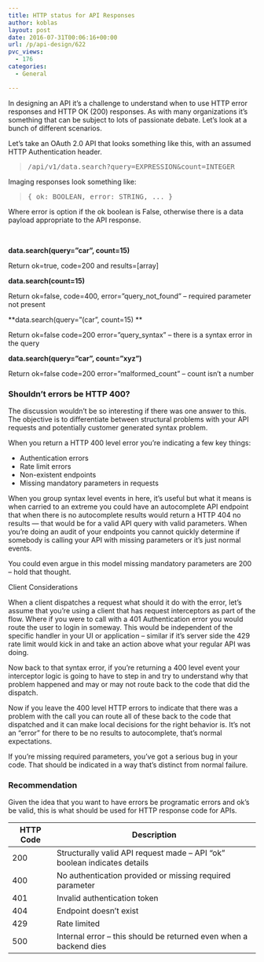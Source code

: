 ```yaml
---
title: HTTP status for API Responses
author: koblas
layout: post
date: 2016-07-31T00:06:16+00:00
url: /p/api-design/622
pvc_views:
  - 176
categories:
  - General

---
```

In designing an API it&#8217;s a challenge to understand when to use HTTP error responses and HTTP OK (200) responses. As with many organizations it&#8217;s something that can be subject to lots of passionate debate. Let&#8217;s look at a bunch of different scenarios.

Let&#8217;s take an OAuth 2.0 API that looks something like this, with an assumed HTTP Authentication header.

> <pre class="">/api/v1/data.search?query=EXPRESSION&count=INTEGER</pre>

Imaging responses look something like:

> <pre class="">{ ok: BOOLEAN, error: STRING, ... }</pre>

Where error is option if the ok boolean is False, otherwise there is a data payload appropriate to the API response.

&nbsp;

**data.search(query=&#8221;car&#8221;, count=15)** 

Return ok=true, code=200 and results=[array]

**data.search(count=15)**

Return ok=false, code=400, error=&#8221;query\_not\_found&#8221; – required parameter not present

**data.search(query=&#8221;(car&#8221;, count=15) **

Return ok=false code=200 error=&#8221;query_syntax&#8221; – there is a syntax error in the query

**data.search(query=&#8221;car&#8221;, count=&#8221;xyz&#8221;)**

Return ok=false code=200 error=&#8221;malformed_count&#8221; – count isn&#8217;t a number

### Shouldn&#8217;t errors be HTTP 400?

The discussion wouldn&#8217;t be so interesting if there was one answer to this. The objective is to differentiate between structural problems with your API requests and potentially customer generated syntax problem.

When you return a HTTP 400 level error you&#8217;re indicating a few key things:

  * Authentication errors
  * Rate limit errors
  * Non-existent endpoints
  * Missing mandatory parameters in requests

When you group syntax level events in here, it&#8217;s useful but what it means is when carried to an extreme you could have an autocomplete API endpoint that when there is no autocomplete results would return a HTTP 404 no results &#8212; that would be for a valid API query with valid parameters. When you&#8217;re doing an audit of your endpoints you cannot quickly determine if somebody is calling your API with missing parameters or it&#8217;s just normal events.

You could even argue in this model missing mandatory parameters are 200 &#8211; hold that thought.

Client Considerations

When a client dispatches a request what should it do with the error, let&#8217;s assume that you&#8217;re using a client that has request interceptors as part of the flow. Where if you were to call with a 401 Authentication error you would route the user to login in someway. This would be independent of the specific handler in your UI or application &#8211; similar if it&#8217;s server side the 429 rate limit would kick in and take an action above what your regular API was doing.

Now back to that syntax error, if you&#8217;re returning a 400 level event your interceptor logic is going to have to step in and try to understand why that problem happened and may or may not route back to the code that did the dispatch.

Now if you leave the 400 level HTTP errors to indicate that there was a problem with the call you can route all of these back to the code that dispatched and it can make local decisions for the right behavior is. It&#8217;s not an &#8220;error&#8221; for there to be no results to autocomplete, that&#8217;s normal expectations.

If you&#8217;re missing required parameters, you&#8217;ve got a serious bug in your code. That should be indicated in a way that&#8217;s distinct from normal failure.

### Recommendation

Given the idea that you want to have errors be programatic errors and ok&#8217;s be valid, this is what should be used for HTTP response code for APIs.

| HTTP Code | Description                                                                                |
| --------- | ------------------------------------------------------------------------------------------ |
| 200       | Structurally valid API request made &#8211; API &#8220;ok&#8221; boolean indicates details |
| 400       | No authentication provided or missing required parameter                                   |
| 401       | Invalid authentication token                                                               |
| 404       | Endpoint doesn&#8217;t exist                                                               |
| 429       | Rate limited                                                                               |
| 500       | Internal error &#8211; this should be returned even when a backend dies                    |

&nbsp;

&nbsp;

&nbsp;